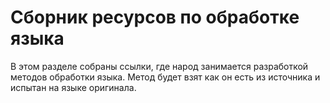 # Сборник ресурсов по обработке языка
В этом разделе собраны ссылки, где народ занимается разработкой методов 
обработки языка. Метод будет взят как он есть из источника и испытан на языке оригинала.